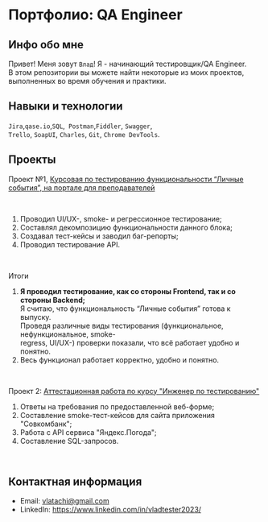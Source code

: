 # Портфолио: QA Engineer 

## Инфо обо мне 

Привет! Меня зовут ``Влад``! Я - начинающий тестировщик/QA Engineer.<br>
В этом репозитории вы можете найти некоторые из моих проектов, выполненных во время обучения и практики.
<br>

## Навыки и технологии
``Jira``,``qase.io``,``SQL``,`` Postman``,``Fiddler``, ``Swagger``, <br>
``Trello``, ``SoapUI``, ``Charles``, ``Git``, ``Chrome DevTools``.




## Проекты

<p> Проект №1, <a href="https://octagonal-chestnut-845.notion.site/1-2-a2c548ca53bd4a52b12f8d2c0ffbe155?pvs=4">Курсовая по тестированию функциональности “Личные события”,
  на портале для преподавателей</a></p> <br>
<ol>
  <li>Проводил UI/UX-, smoke- и регрессионное тестирование;</li>
  <li>Составлял декомпозицию функциональности данного блока;</li>
  <li>Создавал тест-кейсы и заводил баг-репорты;</li>
  <li>Проводил тестирование API.</li>
</ol>
<br>
<p>Итоги</p>
<ol>
  <li><b>Я проводил тестирование, как со стороны Frontend, так и со стороны Backend; </b><br>
  Я считаю, что функциональность “Личные события” готова к выпуску. <br>
  Проведя различные виды тестирования (функциональное, нефункциональное, smoke- <br>
  regress, UI/UX-) проверки показали, что всё работает удобно и понятно.</li>
  <li>Весь функционал работает корректно, удобно и понятно.</li>
</ol>

<br> 

<p> Проект 2: <a href="https://octagonal-chestnut-845.notion.site/5c1b2bd2111e477f829bf36da18482e3">Аттестационная работа по курсу "Инженер по тестированию"</a></p>
<ol>
  <li>Ответы на требования по предоставленной веб-форме;</li>
  <li>Составление smoke-тест-кейсов для сайта приложения "Совкомбанк";</li>
  <li>Работа с API сервиса "Яндекс.Погода";</li>
  <li>Составление SQL-запросов.</li>
</ol>

<br>

## Контактная информация
- Email: vlatachi@gmail.com
- LinkedIn: https://www.linkedin.com/in/vladtester2023/
